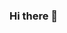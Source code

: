 ### Hi there 👋

<!--
**CybrAdam/CybrAdam** is a ✨ _special_ ✨ repository because its `README.md` (this file) appears on your GitHub profile. [
](https://www.youtube.com/watch?v=zgqfWLHNKLk&t=360s)
Here are some ideas to get you started:

- 🔭 I’m currently working on ... [
](https://www.youtube.com/watch?v=zgqfWLHNKLk&t=360s)

- 🌱 I’m currently learning ...


- 👯 I’m looking to collaborate on ...


- 🤔 I’m looking for help with ...


- 💬 Ask me about ...


- 📫 How to reach me: ...


- 😄 Pronouns: ...
- ⚡ Fun fact: ...
-->

